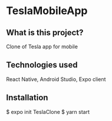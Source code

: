 # TeslaMobileApp
## What is this project?
Clone of Tesla app for mobile

## Technologies used
React Native, Android Studio, Expo client

## Installation
$ expo init TeslaClone
$ yarn start